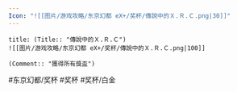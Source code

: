 ```yaml
---
Icon: "![[图片/游戏攻略/东京幻都 eX+/奖杯/傳說中的Ｘ.Ｒ.Ｃ.png|30]]"
---
```

```ad-common-platinum-trophy
title: (Title:: "傳說中的Ｘ.Ｒ.Ｃ")
![[图片/游戏攻略/东京幻都 eX+/奖杯/傳說中的Ｘ.Ｒ.Ｃ.png|100]]

(Comment:: "獲得所有獎盃")
```

#东京幻都/奖杯 #奖杯 #奖杯/白金
